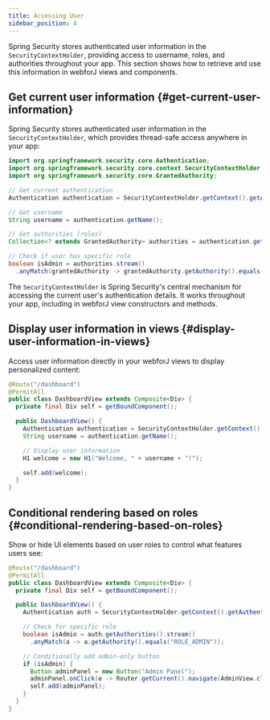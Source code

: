 ```yaml
---
title: Accessing User
sidebar_position: 4
---
```


Spring Security stores authenticated user information in the `SecurityContextHolder`, providing access to username, roles, and authorities throughout your app. This section shows how to retrieve and use this information in webforJ views and components.

## Get current user information {#get-current-user-information}

Spring Security stores authenticated user information in the `SecurityContextHolder`, which provides thread-safe access anywhere in your app:

```java
import org.springframework.security.core.Authentication;
import org.springframework.security.core.context.SecurityContextHolder;
import org.springframework.security.core.GrantedAuthority;

// Get current authentication
Authentication authentication = SecurityContextHolder.getContext().getAuthentication();

// Get username
String username = authentication.getName();

// Get authorities (roles)
Collection<? extends GrantedAuthority> authorities = authentication.getAuthorities();

// Check if user has specific role
boolean isAdmin = authorities.stream()
  .anyMatch(grantedAuthority -> grantedAuthority.getAuthority().equals("ROLE_ADMIN"));
```

The `SecurityContextHolder` is Spring Security's central mechanism for accessing the current user's authentication details. It works throughout your app, including in webforJ view constructors and methods.

## Display user information in views {#display-user-information-in-views}

Access user information directly in your webforJ views to display personalized content:

```java title="DashboardView.java"
@Route("/dashboard")
@PermitAll
public class DashboardView extends Composite<Div> {
  private final Div self = getBoundComponent();

  public DashboardView() {
    Authentication authentication = SecurityContextHolder.getContext().getAuthentication();
    String username = authentication.getName();

    // Display user information
    H1 welcome = new H1("Welcome, " + username + "!");

    self.add(welcome);
  }
}
```

## Conditional rendering based on roles {#conditional-rendering-based-on-roles}

Show or hide UI elements based on user roles to control what features users see:

```java title="DashboardView.java"
@Route("/dashboard")
@PermitAll
public class DashboardView extends Composite<Div> {
  private final Div self = getBoundComponent();

  public DashboardView() {
    Authentication auth = SecurityContextHolder.getContext().getAuthentication();

    // Check for specific role
    boolean isAdmin = auth.getAuthorities().stream()
      .anyMatch(a -> a.getAuthority().equals("ROLE_ADMIN"));

    // Conditionally add admin-only button
    if (isAdmin) {
      Button adminPanel = new Button("Admin Panel");
      adminPanel.onClick(e -> Router.getCurrent().navigate(AdminView.class));
      self.add(adminPanel);
    }
  }
}
```